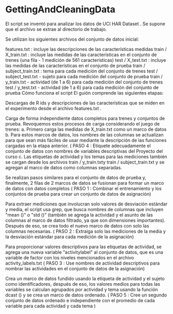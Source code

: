 # GettingAndCleaningData 

El script se inventó para analizar los datos de UCI HAR Dataset . Se supone que el archivo se extrae al directorio de trabajo.

Se utilizan los siguientes archivos del conjunto de datos inicial:

features.txt : incluye las descripciones de las características medidas
train / X_train.txt : incluye las medidas de las características en el conjunto de trenes (una fila - 1 medición de 561 características)
test / X_test.txt : incluye las medidas de las características en el conjunto de prueba
train / subject_train.txt : tema para cada medición del conjunto de trenes
test / subject_test.txt - sujeto para cada medición del conjunto de prueba
train / y_train.txt - actividad (de 1 a 6) para cada medición del conjunto de trenes
test / y_test.txt - actividad (de 1 a 6) para cada medición del conjunto de prueba
Cómo funciona el script
El guión comprende las siguientes etapas:

Descargas de R ids y descripciones de las características que se miden en el experimento desde el archivo features.txt .

Carga de forma independiente datos completos para trenes y conjuntos de prueba. Revoquemos estos procesos de carga considerando el juego de trenes:
a. Primero carga las medidas de X_train.txt como un marco de datos
b. Para estos marcos de datos, los nombres de las columnas se actualizan para que sean más fáciles de usar mediante la descripción de las funciones cargadas en la etapa anterior. ( PASO 4 : Etiquete adecuadamente el conjunto de datos con nombres de variables descriptivas del Proyecto del curso
c. Las etiquetas de actividad y los temas para las mediciones también se cargan desde los archivos train / y_train.txty train / subject_train.txt y se agregan al marco de datos como columnas separadas.

Se realizan pasos similares para el conjunto de datos de prueba y, finalmente, 2 filas de 2 marcos de datos se fusionan para formar un marco de datos con datos completos ( PASO 1 : Combinar el entrenamiento y los conjuntos de prueba para crear un conjunto de datos de asignación)

Para extraer mediciones que involucran solo valores de desviación estándar y media, el script usa grep, que busca nombres de columnas que incluyen "mean ()" o "std ()" (también se agrega la actividad y el asunto de las columnas al marco de datos filtrado, ya que son dimensiones importantes). Después de eso, se crea todo el nuevo marco de datos con solo las columnas necesarias. ( PASO 2 : Extraiga solo las mediciones de la media y la desviación estándar para cada medición de la asignación)

Para proporcionar valores descriptivos para las etiquetas de actividad, se agrega una nueva variable "activitylabel" al conjunto de datos, que es una variable de factor con los niveles mencionados en el archivo activity_labels.txt ( PASO 3 : Use nombres de actividad descriptivos para nombrar las actividades en el conjunto de datos de la asignación)

Crea un marco de datos fundido usando la etiqueta de actividad y el sujeto como identificadores, después de eso, los valores medios para todas las variables se calculan agrupados por actividad y tema usando la función dcast () y se crea un marco de datos ordenado. ( PASO 5 : Cree un segundo conjunto de datos ordenado e independiente con el promedio de cada variable para cada actividad y cada tema )
